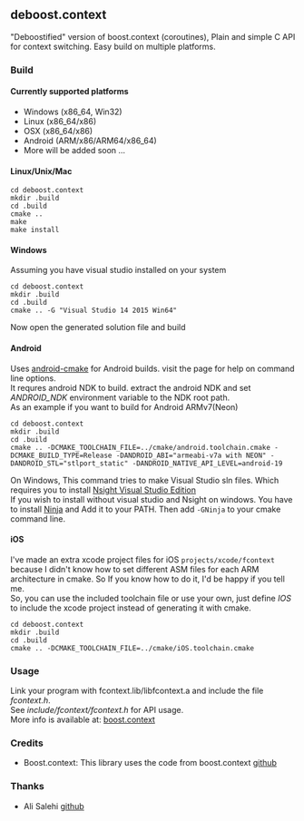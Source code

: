## deboost.context
"Deboostified" version of boost.context (coroutines), Plain and simple C API for context switching. Easy build on multiple platforms.  

### Build
#### Currently supported platforms 
- Windows (x86_64, Win32)
- Linux (x86_64/x86)
- OSX (x86_64/x86)
- Android (ARM/x86/ARM64/x86_64)
- More will be added soon ...

#### Linux/Unix/Mac
```
cd deboost.context
mkdir .build
cd .build
cmake ..
make
make install
```

#### Windows
Assuming you have visual studio installed on your system
```
cd deboost.context
mkdir .build
cd .build
cmake .. -G "Visual Studio 14 2015 Win64"
```
Now open the generated solution file and build

#### Android
Uses [android-cmake](https://github.com/taka-no-me/android-cmake) for Android builds. visit the page for help on command line options.  
It requres android NDK to build. extract the android NDK and set _ANDROID_NDK_ environment variable to the NDK root path.  
As an example if you want to build for Android ARMv7(Neon) 
```
cd deboost.context
mkdir .build
cd .build
cmake .. -DCMAKE_TOOLCHAIN_FILE=../cmake/android.toolchain.cmake -DCMAKE_BUILD_TYPE=Release -DANDROID_ABI="armeabi-v7a with NEON" -DANDROID_STL="stlport_static" -DANDROID_NATIVE_API_LEVEL=android-19
```
On Windows, This command tries to make Visual Studio sln files. Which requires you to install [Nsight Visual Studio Edition](https://developer.nvidia.com/nsight-visual-studio-edition-downloads)  
If you wish to install without visual studio and Nsight on windows. You have to install [Ninja](https://ninja-build.org/) and Add it to your PATH. Then add ```-GNinja``` to your cmake command line.

#### iOS
I've made an extra xcode project files for iOS ```projects/xcode/fcontext``` because I didn't know how to set different ASM files for each ARM architecture in cmake. So If you know how to do it, I'd be happy if you tell me.  
So, you can use the included toolchain file or use your own, just define _IOS_ to include the xcode project instead of generating it with cmake.
```
cd deboost.context
mkdir .build
cd .build
cmake .. -DCMAKE_TOOLCHAIN_FILE=../cmake/iOS.toolchain.cmake
```


### Usage
Link your program with fcontext.lib/libfcontext.a and include the file _fcontext.h_.  
See _include/fcontext/fcontext.h_ for API usage.  
More info is available at: [boost.context](http://www.boost.org/doc/libs/1_60_0/libs/context/doc/html/index.html)

### Credits
- Boost.context: This library uses the code from boost.context [github](https://github.com/boostorg/context)

### Thanks
- Ali Salehi [github](https://github.com/lordhippo)


